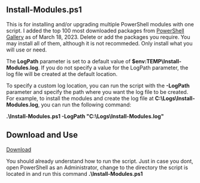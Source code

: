 ## Install-Modules.ps1

This is for installing and/or upgrading multiple PowerShell modules with one script. I added the top 100 most downloaded packages from [PowerShell Gallery](https://www.powershellgallery.com/stats/packages) as of March 18, 2023. Delete or add the packages you require. You may install all of them, although it is not recommeded. Only install what you will use or need.

The **LogPath** parameter is set to a default value of **$env:TEMP\Install-Modules.log**. If you do not specify a value for the LogPath parameter, the log file will be created at the default location.

To specify a custom log location, you can run the script with the **-LogPath** parameter and specify the path where you want the log file to be created. For example, to install the modules and create the log file at **C:\Logs\Install-Modules.log**, you can run the following command:

**.\Install-Modules.ps1 -LogPath "C:\Logs\Install-Modules.log"**

  
## Download and Use
[Download](https://github.com/dbqrs/powershell_module_installer/archive/refs/heads/main.zip) 

You should already understand how to run the script. Just in case you dont, open PowerShell as an Administrator, change to the directory the script is located in and run this command **.\Install-Modules.ps1**
